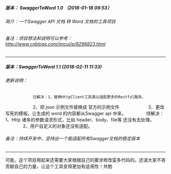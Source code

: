 ##### 版本： SwaggerToWord 1.0 （2018-01-18 09:53）
###### 简介：一个Swagger API 文档 转 Word 文档的工具项目
###### 备注：项目想法和说明可以参考：http://www.cnblogs.com/jmcui/p/8298823.html
*****
##### 版本：SwaggerToWord 1.1 (2018-02-11 11:33)
###### 更新说明：
                已解决：1、替换HttpClient工具类以适配更多的Restful服务。
                       2、把 json 示例文件替换成 官方的示例文件
                       3、更改写死的模板。让生成的 word 的内容都从Swagger api 中来。
                待解决：1、Http 诸多的参数请求形式，比如 header、body、file等 还没有去处理。
                       2、用户自定义的对象还没有适配。
###### 备注：持续开发中，坚持出一个能适配所有Swagger文档的稳定版本
*****
可能，这个项目用起来还需要大家根据自己的要求修改蛮多代码的。还请大家不吝贡献自己的力量，让这个工具变得更加有适用性！共勉
